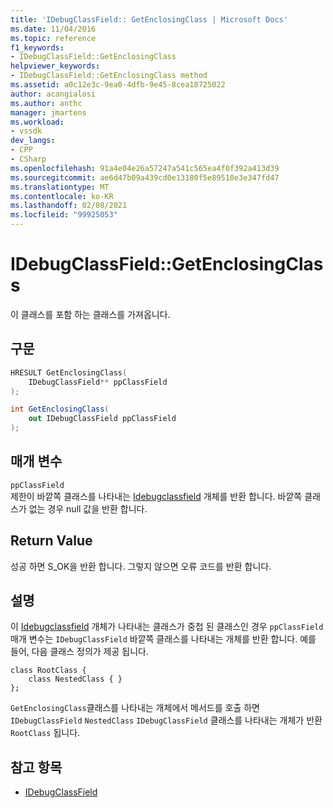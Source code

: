 ```yaml
---
title: 'IDebugClassField:: GetEnclosingClass | Microsoft Docs'
ms.date: 11/04/2016
ms.topic: reference
f1_keywords:
- IDebugClassField::GetEnclosingClass
helpviewer_keywords:
- IDebugClassField::GetEnclosingClass method
ms.assetid: a0c12e3c-9ea0-4dfb-9e45-8cea18725022
author: acangialosi
ms.author: anthc
manager: jmartens
ms.workload:
- vssdk
dev_langs:
- CPP
- CSharp
ms.openlocfilehash: 91a4e04e26a57247a541c565ea4f0f392a413d39
ms.sourcegitcommit: ae6d47b09a439cd0e13180f5e89510e3e347fd47
ms.translationtype: MT
ms.contentlocale: ko-KR
ms.lasthandoff: 02/08/2021
ms.locfileid: "99925053"
---
```

# <a name="idebugclassfieldgetenclosingclass"></a>IDebugClassField::GetEnclosingClass
이 클래스를 포함 하는 클래스를 가져옵니다.

## <a name="syntax"></a>구문

```cpp
HRESULT GetEnclosingClass(
    IDebugClassField** ppClassField
);
```

```csharp
int GetEnclosingClass(
    out IDebugClassField ppClassField
);
```

## <a name="parameters"></a>매개 변수
`ppClassField`\
제한이 바깥쪽 클래스를 나타내는 [Idebugclassfield](../../../extensibility/debugger/reference/idebugclassfield.md) 개체를 반환 합니다. 바깥쪽 클래스가 없는 경우 null 값을 반환 합니다.

## <a name="return-value"></a>Return Value
성공 하면 S_OK을 반환 합니다. 그렇지 않으면 오류 코드를 반환 합니다.

## <a name="remarks"></a>설명
이 [Idebugclassfield](../../../extensibility/debugger/reference/idebugclassfield.md) 개체가 나타내는 클래스가 중첩 된 클래스인 경우 `ppClassField` 매개 변수는 `IDebugClassField` 바깥쪽 클래스를 나타내는 개체를 반환 합니다. 예를 들어, 다음 클래스 정의가 제공 됩니다.

```
class RootClass {
    class NestedClass { }
};
```

`GetEnclosingClass`클래스를 나타내는 개체에서 메서드를 호출 하면 `IDebugClassField` `NestedClass` `IDebugClassField` 클래스를 나타내는 개체가 반환 `RootClass` 됩니다.

## <a name="see-also"></a>참고 항목
- [IDebugClassField](../../../extensibility/debugger/reference/idebugclassfield.md)
